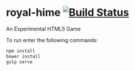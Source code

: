 royal-hime [![Build Status](https://travis-ci.org/GameDevFox/royal-hime.svg?branch=master)](https://travis-ci.org/GameDevFox/royal-hime)
==========

An Experimental HTML5 Game

To run enter the following commands:

```bash
npm install
bower install
gulp serve
```
